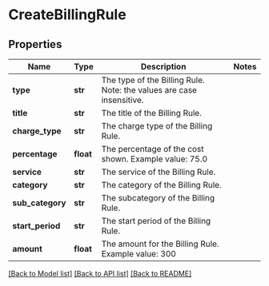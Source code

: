 # CreateBillingRule

## Properties
Name | Type | Description | Notes
------------ | ------------- | ------------- | -------------
**type** | **str** | The type of the Billing Rule. Note: the values are case insensitive. | 
**title** | **str** | The title of the Billing Rule. | 
**charge_type** | **str** | The charge type of the Billing Rule. | 
**percentage** | **float** | The percentage of the cost shown. Example value: 75.0 | 
**service** | **str** | The service of the Billing Rule. | 
**category** | **str** | The category of the Billing Rule. | 
**sub_category** | **str** | The subcategory of the Billing Rule. | 
**start_period** | **str** | The start period of the Billing Rule. | 
**amount** | **float** | The amount for the Billing Rule. Example value: 300 | 

[[Back to Model list]](../README.md#documentation-for-models) [[Back to API list]](../README.md#documentation-for-api-endpoints) [[Back to README]](../README.md)


